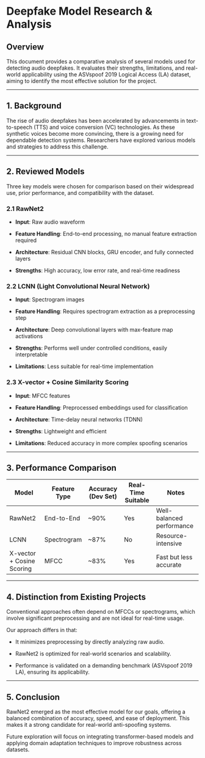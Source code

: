 # **Deepfake Model Research & Analysis**

## **Overview**

This document provides a comparative analysis of several models used for detecting audio deepfakes. It evaluates their strengths, limitations, and real-world applicability using the ASVspoof 2019 Logical Access (LA) dataset, aiming to identify the most effective solution for the project.

---

## **1\. Background**

The rise of audio deepfakes has been accelerated by advancements in text-to-speech (TTS) and voice conversion (VC) technologies. As these synthetic voices become more convincing, there is a growing need for dependable detection systems. Researchers have explored various models and strategies to address this challenge.

---

## **2\. Reviewed Models**

Three key models were chosen for comparison based on their widespread use, prior performance, and compatibility with the dataset.

### **2.1 RawNet2**

* **Input**: Raw audio waveform

* **Feature Handling**: End-to-end processing, no manual feature extraction required

* **Architecture**: Residual CNN blocks, GRU encoder, and fully connected layers

* **Strengths**: High accuracy, low error rate, and real-time readiness

### **2.2 LCNN (Light Convolutional Neural Network)**

* **Input**: Spectrogram images

* **Feature Handling**: Requires spectrogram extraction as a preprocessing step

* **Architecture**: Deep convolutional layers with max-feature map activations

* **Strengths**: Performs well under controlled conditions, easily interpretable

* **Limitations**: Less suitable for real-time implementation

### **2.3 X-vector \+ Cosine Similarity Scoring**

* **Input**: MFCC features

* **Feature Handling**: Preprocessed embeddings used for classification

* **Architecture**: Time-delay neural networks (TDNN)

* **Strengths**: Lightweight and efficient

* **Limitations**: Reduced accuracy in more complex spoofing scenarios

---

## **3\. Performance Comparison**

| Model | Feature Type | Accuracy (Dev Set) | Real-Time Suitable | Notes |
| ----- | ----- | ----- | ----- | ----- |
| RawNet2 | End-to-End | \~90% | Yes | Well-balanced performance |
| LCNN | Spectrogram | \~87% | No | Resource-intensive |
| X-vector \+ Cosine Scoring | MFCC | \~83% | Yes | Fast but less accurate |

---

## **4\. Distinction from Existing Projects**

Conventional approaches often depend on MFCCs or spectrograms, which involve significant preprocessing and are not ideal for real-time usage.

Our approach differs in that:

* It minimizes preprocessing by directly analyzing raw audio.

* RawNet2 is optimized for real-world scenarios and scalability.

* Performance is validated on a demanding benchmark (ASVspoof 2019 LA), ensuring its applicability.

---

## **5\. Conclusion**

RawNet2 emerged as the most effective model for our goals, offering a balanced combination of accuracy, speed, and ease of deployment. This makes it a strong candidate for real-world anti-spoofing systems.

Future exploration will focus on integrating transformer-based models and applying domain adaptation techniques to improve robustness across datasets.

